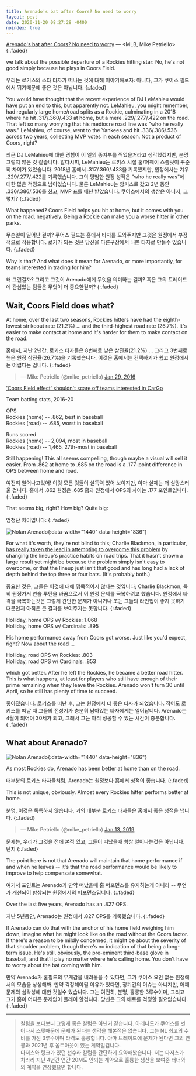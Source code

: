 ```yaml
---
title: Arenado's bat after Coors? No need to worry
layout: post
date: 2020-11-20 08:27:28 -0400
noindex: true
---
```


[Arenado's bat after Coors? No need to worry](https://www.mlb.com/news/nolan-arenado-coors-field-effect-analysis) &mdash; <MLB, Mike Petriello>
{:.faded}

we talk about the possible departure of a Rockies hitting star: No, he's not good simply because he plays in Coors Field.

우리는 로키스의 스타 타자가 떠나는 것에 대해 이야기해보자: 아니다, 그가 쿠어스 필드에서 뛰기때문에 좋은 것은 아닙니다.
{:.faded}

You would have thought that the recent experience of DJ LeMahieu would have put an end to this, but apparently not. LeMahieu, you might remember, had regularly large home/road splits as a Rockie, culminating in a 2018 where he hit .317/.360/.433 at home, but a mere .229/.277/.422 on the road. That left so many worrying that his mediocre road line was "who he really was." LeMahieu, of course, went to the Yankees and hit .336/.386/.536 across two years, collecting MVP votes in each season. Not a product of Coors, right?

최근 DJ LeMahieu에 대한 경험이 이 일의 종지부를 찍었을거라고 생각했겠지만, 분명 그렇지 않은 것 같습니다. 알다시피, LeMahieu는 로키스 시절 홈/어웨이 스플릿이 꾸준히 차이가 있었습니다. 2018년 홈에서 .317/.360/.433을 기록했지만, 원정에서는 겨우 .229/.277/.422를 기록했습니다. 그의 평범한 원정 성적은 "who he really was"에 대한 많은 걱정으로 남아있습니다. 물론 LeMahieu는 양키스로 갔고 2년 동안 .336/.386/.536를 쳤고, MVP 표를 매년 받았습니다. 쿠어스에서의 생산은 아니지, 그렇지?
{:.faded}

What happened? Coors Field helps you hit at home, but it comes with you on the road, negatively. Being a Rockie can make you a worse hitter in other parks.

무슨일이 일어난 걸까? 쿠어스 필드는 홈에서 타자를 도와주지만 그것은 원정에서 부정적으로 작용합니다. 로키가 되는 것은 당신을 다른구장에서 나쁜 타자로 만들수 있습니다.
{:.faded}

Why is that? And what does it mean for Arenado, or more importantly, for teams interested in trading for him?

왜 그런걸까? 그리고 그것이 Arenado에게 무엇을 의미하는 걸까? 혹은 그의 트레이드에 관심있는 팀들은 무엇이 더 중요한걸까?
{:.faded}

## Wait, Coors Field does what?

At home, over the last two seasons, Rockies hitters have had the eighth-lowest strikeout rate (21.2%) ... and the third-highest road rate (26.7%). It's easier to make contact at home and it's harder for them to make contact on the road.

홈에서, 지난 2년간, 로키스 타자들은 8번째로 낮은 삼진율(21.2%) ... 그리고 3번째로 높은 원정 삼진율(26.7%)을 기록했습니다. 이것은 홈에서는 컨택하기가 쉽고 원정에서는 어렵다는 겁니다.
{:.faded}

<script async src="//platform.twitter.com/widgets.js" charset="utf-8"></script>
<blockquote class="twitter-tweet" data-lang="en">
  &mdash; Mike Petriello (@mike_petriello)
  <a href="https://twitter.com/mike_petriello/status/692820334567931907">Jan 29, 2016</a>
</blockquote>

['Coors Field effect' shouldn't scare off teams interested in CarGo](https://www.mlb.com/rockies/news/carlos-gonzalez-is-not-a-coors-field-creation/c-159753498)

Team batting stats, 2016-20   

OPS   
Rockies (home) -- .862, best in baseball   
Rockies (road) -- .685, worst in baseball   

Runs scored   
Rockies (home) -- 2,094, most in baseball   
Rockies (road) -- 1,465, 27th-most in baseball   

Still happening! This all seems compelling, though maybe a visual will sell it easier. From .862 at home to .685 on the road is a .177-point difference in OPS between home and road.

여전히 일어나고있어! 이것 모든 것들이 설득력 있어 보이지만, 아마 실제는 더 실망스러울 겁니다.
홈에서 .862 원정은 .685 홈과 원정에서 OPS의 차이는 .177 포인트입니다.
{:.faded}

That seems big, right? How big? Quite big:

엄청난 차이입니다:
{:.faded}

![Nolan Arenado](https://img.mlbstatic.com/mlb-images/image/private/t_16x9/t_w1024/mlb/e96p0uxzubdbuj4og8wv){:data-width="1440" data-height="836"}

For what it's worth, they're not blind to this; Charlie Blackmon, in particular, [has really taken the lead in attempting to overcome this problem](https://theathletic.com/1649617/2020/03/04/inside-the-rockies-new-idea-to-finally-cure-the-coors-field-hangover/) by changing the lineup's practice habits on road trips. That it hasn't shown a large result yet might be because the problem simply isn't easy to overcome, or that the lineup just isn't that good and has long had a lack of depth behind the top three or four bats. (It's probably both.)

중요한 것은, 그들은 이것에 대해 맹목적이지 않다는 것입니다; Charlie Blackmon, 특히 원정가서 연습 루틴을 바꿈으로서 이 원정 문제를 극복하려고 했습니다. 원정에서 타격을 극복하는것은 그렇게 간단한 문제가 아니거나 또는 그들의 라인업이 좋지 못하기 때문인지 아직은 큰 결과를 보여주지는 못합니다.
{:.faded}

Holliday, home OPS w/ Rockies: 1.068   
Holliday, home OPS w/ Cardinals: .895   

His home performance away from Coors got worse. Just like you'd expect, right? Now about the road ...   

Holliday, road OPS w/ Rockies: .803   
Holliday, road OPS w/ Cardinals: .853   

which got better. After he left the Rockies, he became a better road hitter. This is what happens, at least for players who still have enough of their prime remaining when they leave the Rockies. Arenado won't turn 30 until April, so he still has plenty of time to succeed.

좋아졌습니다. 로키스를 떠난 후, 그는 원정에서 더 좋은 타자가 되었습니다. 적어도 로키스를 떠날 때 그들의 전성기가 충분히 남아있는 타자에게는 일어납니다. Arenado는 4월이 되어야 30세가 되고, 그래서 그는 아직 성공할 수 있는 시간이 충분합니다.
{:.faded}

## What about Arenado?

![Nolan Arenado](https://img.mlbstatic.com/mlb-images/image/private/t_16x9/t_w1024/mlb/wphohhskhofcthb4cmf0){:data-width="1440" data-height="836"}

As most Rockies do, Arenado has been better at home than on the road.

대부분의 로키스 타자들처럼, Arenado는 원정보다 홈에서 성적이 좋습니다.
{:.faded}

This is not unique, obviously. Almost every Rockies hitter performs better at home.

분명, 이것은 독특하지 않습니다. 거의 대부분 로키스 타자들은 홈에서 좋은 성적을 냅니다.
{:.faded}

<script async src="//platform.twitter.com/widgets.js" charset="utf-8"></script>
<blockquote class="twitter-tweet" data-lang="en">
  &mdash; Mike Petriello (@mike_petriello)
  <a href="https://twitter.com/mike_petriello/status/1084117668213477378">Jan 13, 2019</a>
</blockquote>

문제는, 우리가 그것을 전에 본적 있고, 그들이 떠났을때 항상 일어나는것은 아닙니다. 단지
{:.faded}

The point here is not that Arenado will maintain that home performance if and when he leaves -- it's that the road performance would be likely to improve to help compensate somewhat.

여기서 포인트는 Arenado가 만약 떠났을때 홈 퍼포먼스를 유지하는게 아니라 -- 무언가 개선되어 향상되는 원정에서의 퍼포먼스입니다.
{:.faded}

Over the last five years, Arenado has an .827 OPS.

지난 5년동안, Arenado는 원정에서 .827 OPS를 기록했습니다.
{:.faded}

If Arenado can do that with the anchor of his home field weighing him down, imagine what he might look like on the road without the Coors factor. If there's a reason to be mildly concerned, it might be about the severity of that shoulder problem, though there's no indication of that being a long-term issue. He's still, obviously, the pre-eminent third-base glove in baseball, and that'll play no matter where he's calling home. You don't have to worry about the bat coming with him.

만약 Arenado가 홈필드의 무게감을 내려놓을 수 있다면, 그가 쿠어스 요인 없는 원정에서의 모습을 상상해봐. 만약 걱정해야될 이유가 있다면, 장기간의 이슈는 아니지만, 어깨 문제의 심각성에 대한 것일수 있습니다. 그는 여전히, 분명, 훌륭한 3루수이며, 그리고 그가 홈이 어디든 문제없이 플레이 할겁니다. 당신은 그의 배트를 걱정할 필요없습니다.
{:.faded}

---

> 칼럼을 보다보니 그렇게 좋은 칼럼은 아닌거 같습니다. 아레나도가 쿠어스를 벗어나서 스탯때문에 문제가 된다는 생각을 해본적은 없습니다. 그는 NL 최고의 수비를 가진 3루수이며 타격도 훌륭합니다. 아마 트레이드에 문제가 된다면 그의 연봉과 2021년 후 옵트아웃이 있는 계약일겁니다.    
다저스와 링크가 있던 선수라 칼럼을 간단하게 요약해봤습니다. 저는 다저스가 차라리 지난 4년간 연간 20M도 안되는 계약으로 훌륭한 생산을 보여준 터너와의 계약을 연장했으면 합니다.
